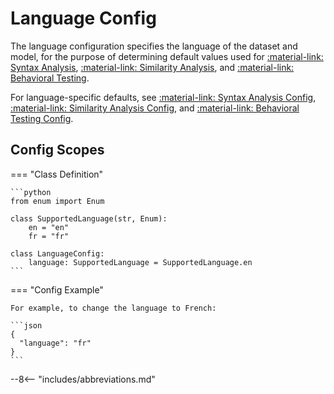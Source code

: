 # Language Config

The language configuration specifies the language of the dataset and model, for the purpose of
determining default values used for
[:material-link: Syntax Analysis](../../key-concepts/syntax-analysis.md),
[:material-link: Similarity Analysis](../../key-concepts/similarity.md), and
[:material-link: Behavioral Testing](../../key-concepts/behavioral-testing.md).

For language-specific defaults, see
[:material-link: Syntax Analysis Config](analyses/syntax.md),
[:material-link: Similarity Analysis Config](analyses/similarity.md), and
[:material-link: Behavioral Testing Config](analyses/behavioral_testing.md).

## Config Scopes

=== "Class Definition"

    ```python
    from enum import Enum

    class SupportedLanguage(str, Enum):
        en = "en"
        fr = "fr"

    class LanguageConfig:
        language: SupportedLanguage = SupportedLanguage.en
    ```

=== "Config Example"

    For example, to change the language to French:

    ```json
    {
      "language": "fr"
    }
    ```

--8<-- "includes/abbreviations.md"
